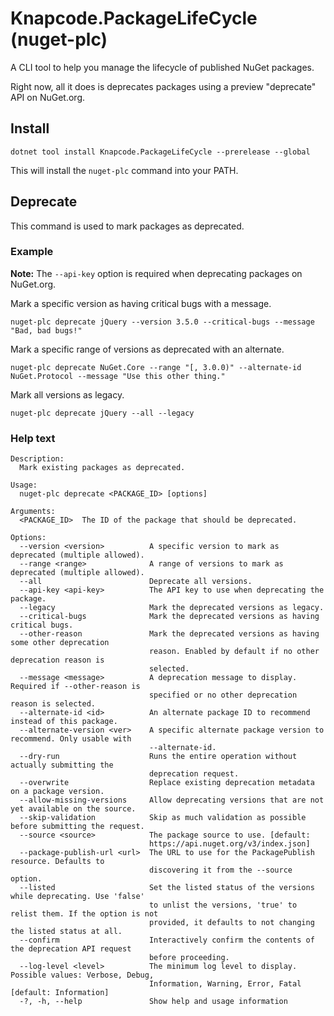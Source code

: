 # Knapcode.PackageLifeCycle (nuget-plc)

A CLI tool to help you manage the lifecycle of published NuGet packages.

Right now, all it does is deprecates packages using a preview "deprecate" API on NuGet.org.

## Install

```console
dotnet tool install Knapcode.PackageLifeCycle --prerelease --global
```

This will install the `nuget-plc` command into your PATH.

## Deprecate

This command is used to mark packages as deprecated.

### Example

**Note:** The `--api-key` option is required when deprecating packages on NuGet.org.

Mark a specific version as having critical bugs with a message.

```console
nuget-plc deprecate jQuery --version 3.5.0 --critical-bugs --message "Bad, bad bugs!"
```

Mark a specific range of versions as deprecated with an alternate.

```console
nuget-plc deprecate NuGet.Core --range "[, 3.0.0)" --alternate-id NuGet.Protocol --message "Use this other thing."
```

Mark all versions as legacy.

```console
nuget-plc deprecate jQuery --all --legacy
```

### Help text

```plaintext
Description:
  Mark existing packages as deprecated.

Usage:
  nuget-plc deprecate <PACKAGE_ID> [options]

Arguments:
  <PACKAGE_ID>  The ID of the package that should be deprecated.

Options:
  --version <version>          A specific version to mark as deprecated (multiple allowed).
  --range <range>              A range of versions to mark as deprecated (multiple allowed).
  --all                        Deprecate all versions.
  --api-key <api-key>          The API key to use when deprecating the package.
  --legacy                     Mark the deprecated versions as legacy.
  --critical-bugs              Mark the deprecated versions as having critical bugs.
  --other-reason               Mark the deprecated versions as having some other deprecation
                               reason. Enabled by default if no other deprecation reason is
                               selected.
  --message <message>          A deprecation message to display. Required if --other-reason is
                               specified or no other deprecation reason is selected.
  --alternate-id <id>          An alternate package ID to recommend instead of this package.
  --alternate-version <ver>    A specific alternate package version to recommend. Only usable with
                               --alternate-id.
  --dry-run                    Runs the entire operation without actually submitting the
                               deprecation request.
  --overwrite                  Replace existing deprecation metadata on a package version.
  --allow-missing-versions     Allow deprecating versions that are not yet available on the source.
  --skip-validation            Skip as much validation as possible before submitting the request.
  --source <source>            The package source to use. [default:
                               https://api.nuget.org/v3/index.json]
  --package-publish-url <url>  The URL to use for the PackagePublish resource. Defaults to
                               discovering it from the --source option.
  --listed                     Set the listed status of the versions while deprecating. Use 'false'
                               to unlist the versions, 'true' to relist them. If the option is not
                               provided, it defaults to not changing the listed status at all.
  --confirm                    Interactively confirm the contents of the deprecation API request
                               before proceeding.
  --log-level <level>          The minimum log level to display. Possible values: Verbose, Debug,
                               Information, Warning, Error, Fatal [default: Information]
  -?, -h, --help               Show help and usage information
```
